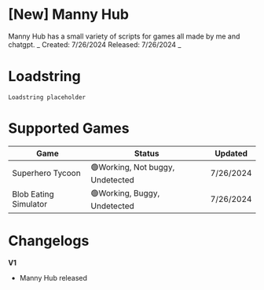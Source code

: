 # [New] Manny Hub

Manny Hub has a small variety of scripts for games all made by me and chatgpt.
_
Created: 7/26/2024
Released: 7/26/2024
_

# Loadstring
```
Loadstring placeholder
```

# Supported Games

<table>
<thead>
<tr>
<th>Game</th>
<th>Status</th>
<th>Updated</th>
</tr>
</thead>
<tbody>
<tr>
<td>Superhero Tycoon</td>
<td>🟢Working, Not buggy, Undetected</td>
<td>7/26/2024</td>
</tr>
<tr>
<td>Blob Eating Simulator</td>
<td>🟢Working, Buggy, Undetected</td>
<td>7/26/2024</td>
</tr>
</tbody>
</table>

# Changelogs

**V1**
- Manny Hub released

